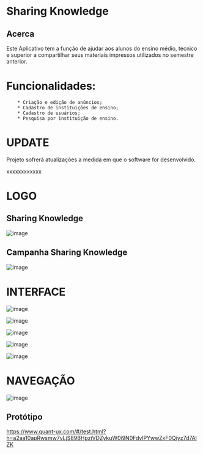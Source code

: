 # Sharing Knowledge

## Acerca


Este Aplicativo tem a função de ajudar aos alunos do ensino médio, técnico e superior a compartilhar seus materiais impressos utilizados no semestre anterior.


# Funcionalidades: 
        * Criação e edição de anúncios;
        * Cadastro de instituições de ensino; 
        * Cadastro de usuários;
        * Pesquisa por instituição de ensino.



# UPDATE
Projeto sofrerá atualizações a medida em que o software for desenvolvido.

xxxxxxxxxxxx


# LOGO

## Sharing Knowledge

![image](https://user-images.githubusercontent.com/80686393/115022543-e5efa100-9e93-11eb-9589-db03975984c8.png)


## Campanha Sharing Knowledge

![image](https://user-images.githubusercontent.com/80686393/115022736-2c450000-9e94-11eb-8ed5-f44f24498a4a.png)

# INTERFACE


![image](https://user-images.githubusercontent.com/80686393/115022998-8f369700-9e94-11eb-9212-86c4f5d1b812.png)

![image](https://user-images.githubusercontent.com/80686393/115023185-d02eab80-9e94-11eb-90dc-abe81bf6fc18.png)

![image](https://user-images.githubusercontent.com/80686393/115023149-c311bc80-9e94-11eb-9cb0-315ae1c6017a.png)

![image](https://user-images.githubusercontent.com/80686393/115023346-0a984880-9e95-11eb-8a9d-c59c5a349ca6.png)


![image](https://user-images.githubusercontent.com/80686393/115023207-d886e680-9e94-11eb-9c08-480da9f7a5b6.png)

# NAVEGAÇÃO

![image](https://user-images.githubusercontent.com/80686393/115023551-55b25b80-9e95-11eb-9fd7-c22f32c13245.png)

## Protótipo

https://www.quant-ux.com/#/test.html?h=a2aa10apRwsmw7vLjS89BHpziVDZykuW0i9N0FdvlPYwwZxF0Qiyz7d7AlZK
